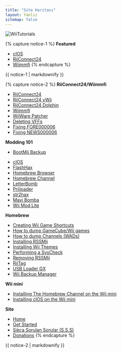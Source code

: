 ```yaml
---
title: "Site Haritası"
layout: Yanlız
sitemap: false
---
```


![WiiTutorials](/images/WiiTutorials.jpg)

{% capture notice-1 %}
**Featured**

+ [cIOS](cios)
+ [RiiConnect24](riiConnect24)
+ [Wiimmfi](wiimmfi)
{% endcapture %}
<div class="notice--info">{{ notice-1 | markdownify }}</div>

{% capture notice-2 %}
**RiiConnect24/Wiimmfi**
+ [RiiConnect24](riiConnect24)
+ [RiiConnect24 vWii](riiconnect24-vwii)
+ [RiiConnect24 Dolphin](riiconnect24-dolphin)
+ [Wiimmfi](wiimmfi)
+ [WiiWare Patcher](wiiwarepatcher)
+ [Deleting VFFs](deleting-vffs)
+ [Fixing FORE000006](riiconnect24-batteryfix)
+ [Fixing NEWS000006](news000006)

**Modding 101**
* [BootMii Backup](bootmii)
+ [cIOS](cios)
+ [FlashHax](flashhax)
+ [Homebrew Browser](hbb)
+ [Homebrew Channel](hbc)
+ [LetterBomb](letterbomb)
+ [Priiloader](priiloader)
+ [str2hax](str2hax)
+ [Mavi Bomba](bluebomb)
+ [Wii Mod Lite](wiimodlite)

**Homebrew**
+ [Creating Wii Game Shortcuts](wiigsc)
+ [How to dump GameCube/Wii games](dump-games)
+ [How to dump Channels (WADs)](dump-wads)
+ [Installing RSSMii](rssmii)
+ [Installing Wii Themes](themes)
+ [Performing a SysCheck](syscheck)
+ [Removing RSSMii](rssmii-remove)
+ [RiiTag](riitag)
+ [USB Loader GX](usbloadergx)
+ [Wii Backup Manager](wiibackupmanager)

**Wii mini**
+ [Installing The Homebrew Channel on the Wii mini](hbc-mini)
+ [Installing cIOS on the Wii mini](cios-mini)


**Site**
+ [Home](/)
+ [Get Started](get-started)
+ [Sıkça Sorulan Sorular (S.S.S)](S.S.S)
+ [Donations](donations)
{% endcapture %}
<div class="notice--primary">{{ notice-2 | markdownify }}</div>
